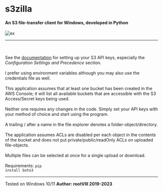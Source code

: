 # s3zilla
#### An S3 file-transfer client for Windows, developed in Python

<img src="<- TODO ->" alt="ex">
<hr>

<br><br>
See the <a href="https://docs.aws.amazon.com/cli/latest/userguide/cli-chap-configure.html">documentation</a>
for setting up your S3 API keys, especially the
<i>Configuration Settings and Precedence</i> section.
<br><br>
I prefer using environment variables although you may
also use the credentials file as well.
<br><br>
This application assumes that at least one bucket has been
created in the AWS Console; it will list all available buckets
that are accessible with the S3 Access/Secret keys being used.
<br><br>
Neither one requires any changes in the code.
Simply set your API keys with your method of choice
and start using the program.
<br><br>
A trailing / after a name in the file explorer denotes a folder-object/directory.
<br><br>
The application assumes ACLs are disabled per each object in the contents of the bucket
and does not put private/public/readOnly ACLs on uploaded file-objects.
<br><br>
Multiple files can be selected at once for a single upload or download.
<br><br>
Requirements:
<code>pip install boto3</code>
<hr>
Tested on Windows 10/11
<b>Author: rootVIII  2019-2023</b>
